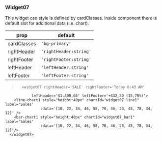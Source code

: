 ### Widget07

This widget can style is defined by cardClasses. Inside component there is default slot for additional data (i.e. chart).

prop | default
--- | ---
cardClasses | `'bg-primary'`
rightHeader | `'rightHeader:string'`
rightFooter | `'rightFooter:string'`
leftHeader  | `'leftHeader:string'`
leftFooter  | `'leftFooter:string'`

>       <widget07 rightHeader='SALE' rightFooter='Today 6:43 AM'
                leftHeader='$1.890,65' leftFooter='+432,50 (15,78%)'>
        <line-chart1 style="height:40px" chartId="widget07_line1" label='Sales'
                    :data='[10, 22, 34, 46, 58, 70, 46, 23, 45, 78, 34, 12]' />
        <bar-chart1 style="height:40px" chartId="widget07_bar1" label='Sales'
                    :data='[10, 22, 34, 46, 58, 70, 46, 23, 45, 78, 34, 12]'/>
      </widget07>
